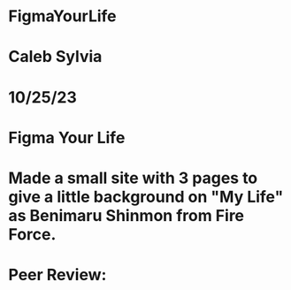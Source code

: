 # FigmaYourLife

# Caleb Sylvia
# 10/25/23
# Figma Your Life
# Made a small site with 3 pages to give a little background on "My Life" as Benimaru Shinmon from Fire Force. 
# Peer Review: 
